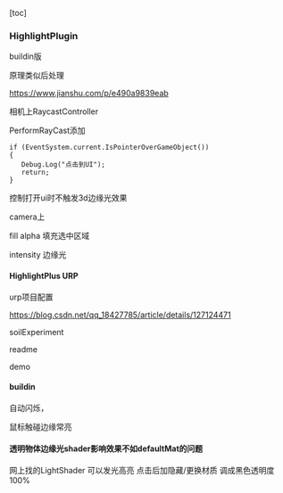 [toc]



### HighlightPlugin

buildin版

原理类似后处理

https://www.jianshu.com/p/e490a9839eab

相机上RaycastController

PerformRayCast添加

```
if (EventSystem.current.IsPointerOverGameObject())
{
   Debug.Log("点击到UI");
   return;
}
```

控制打开ui时不触发3d边缘光效果



camera上

fill alpha 填充选中区域

intensity 边缘光





#### HighlightPlus URP

urp项目配置

https://blog.csdn.net/qq_18427785/article/details/127124471



soilExperiment 

readme

demo



#### buildin

自动闪烁，



鼠标触碰边缘常亮





#### 透明物体边缘光shader影响效果不如defaultMat的问题

网上找的LightShader 可以发光高亮 点击后加隐藏/更换材质 调成黑色透明度100%









